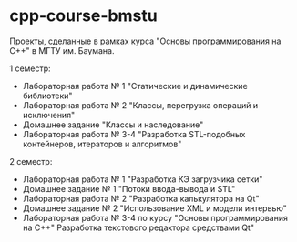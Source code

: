 # cpp-course-bmstu

Проекты, сделанные в рамках курса "Основы программирования на C++" в МГТУ им. Баумана. 

1  семестр:

* Лабораторная работа № 1 "Статические и динамические библиотеки"
* Лабораторная работа № 2 "Классы, перегрузка операций и исключения"
* Домашнее задание "Классы и наследование"
* Лабораторная работа № 3-4 "Разработка STL-подобных контейнеров, итераторов и алгоритмов"

2 семестр:

* Лабораторная работа № 1 "Разработка КЭ загрузчика сетки"
* Домашнее задание № 1 "Потоки ввода-вывода и STL"
* Лабораторная работа № 2 "Разработка калькулятора на Qt"
* Домашнее задание № 2 "Использование XML и модели интервью"
* Лабораторная работа № 3-4 по курсу "Основы программирования на C++" Разработка текстового редактора средствами Qt"




